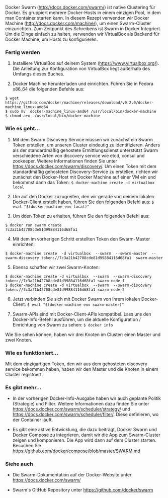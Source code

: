 Docker Swarm (http://docs.docker.com/swarm/) ist native Clustering für Docker. Es gruppiert mehrere Docker-Hosts in einem einzigen Pool, in dem man Container starten kann. In diesem Rezept verwenden wir Docker Machine (http://docs.docker.com/machine/), um einen Swarm-Cluster einzurichten. Zum Zeitpunkt des Schreibens ist Swarm in Docker Integriert. Um die Dinge einfach zu halten, verwenden wir VirtualBox als Backend für Docker Machine, um Hosts zu konfigurieren.

### Fertig werden

1. Installiere VirtualBox auf deinem System (https://www.virtualbox.org/). Die Anleitung zur Konfiguration von VirtualBox liegt außerhalb des Umfangs dieses Buches.

2. Docker Machine herunterladen und einrichten. Führen Sie in Fedora x86_64 die folgenden Befehle aus:
```
$ wget  https://github.com/docker/machine/releases/download/v0.2.0/docker-machine_linux-amd64 
$ sudo mv  docker-machine_linux-amd64 /usr/local/bin/docker-machine
$ chmod a+x  /usr/local/bin/docker-machine 
```

### Wie es geht…

1. Mit dem Swarm Discovery Service müssen wir zunächst ein Swarm Token erstellen, um unseren Cluster eindeutig zu identifizieren. Anders als der standardmäßig gehostete Ermittlungsdienst unterstützt Swarm verschiedene Arten von discovery service wie etcd, consul und zookeeper.
Weitere Informationen finden Sie unter https://docs.docker.com/swarm/discovery/. 
Um einen Token mit dem standardmäßig gehosteten Discovery-Service zu erstellen, richten wir zunächst den Docker-Host mit Docker Machine auf einer VM ein und bekommst dann das Token:
`$ docker-machine create -d virtualbox local`

2. Um auf den Docker zuzugreifen, den wir gerade von deinem lokalen Docker-Client erstellt haben, führen Sie den folgenden Befehl aus:
`$ eval "$(docker-machine env local)"`

3. Um dden Token zu erhalten, führen Sie den folgenden Befehl aus:
```
$ docker run swarm create
7c3a21b42708cde81d99884116d68fa1
```

4. Mit dem im vorherigen Schritt erstellten Token den Swarm-Master einrichten:
```
$ docker-machine create  -d virtualbox  --swarm  --swarm-master  --swarm-discovery token://7c3a21b42708cde81d99884116d68fa1  swarm-master
```

5. Ebenso schaffen wir zwei Swarm-Knoten:
```
$ docker-machine create -d virtualbox  --swarm  --swarm-discovery token://7c3a21b42708cde81d99884116d68fa1 swarm-node-1
$ docker-machine create -d virtualbox  --swarm  --swarm-discovery token://7c3a21b42708cde81d99884116d68fa1 swarm-node-2

```

6. Jetzt verbinden Sie sich mit Docker Swarm von Ihrem lokalen Docker-Client:
`$ eval "$(docker-machine env swarm-master)"`

7. Swarm-APIs sind mit Docker-Client-APIs kompatibel. Lass uns den Docker-Info-Befehl ausführen, um die aktuelle Konfiguration / Einrichtung von Swarm zu sehen:
`$ docker info`

Wie Sie sehen können, haben wir drei Knoten im Cluster: einen Master und zwei Knoten.

### Wie es funktioniert…


Mit dem einzigartigen Token, den wir aus dem gehosteten discovery service bekommen haben, haben wir den Master und die Knoten in einem Cluster registriert.

### Es gibt mehr…

* In der vorherigen Docker-Info-Ausgabe haben wir auch geplante Politik (Strategie) und Filter. Weitere Informationen dazu finden Sie unter https://docs.docker.com/swarm/scheduler/strategy/ und https://docs.docker.com/swarm/scheduler/filter/. Diese definieren, wo der Container läuft.

* Es gibt eine aktive Entwicklung, die dazu beiträgt, Docker Swarm und Docker Compose zu integrieren, damit wir die App zum Swarm-Cluster zeigen und komponieren. Die App wird dann auf dem Cluster starten. Besuchen Sie https://github.com/docker/compose/blob/master/SWARM.md

### Siehe auch

* Die Swarm-Dokumentation auf der Docker-Website unter https://docs.docker.com/swarm/

* Swarm's GitHub Repository unter https://github.com/docker/swarm